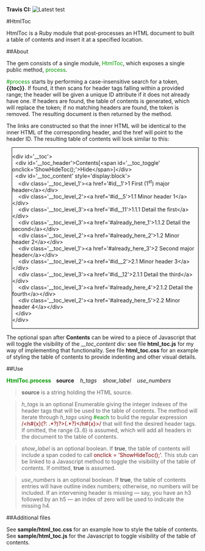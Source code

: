 **Travis CI:** ![Latest test](https://travis-ci.org/GGadow/html_toc.svg?branch=master)

#HtmlToc

HtmlToc is a Ruby module that post-processes an HTML document to built a table of contents and insert it at a specified location. 

##About

The gem consists of a single module, <span style="color:#009900;">HtmlToc</span>, which exposes a single public method, <span style="color:#009900;">process</span>. 

<span style="color:#009900;">#process</span> starts by performing a case-insensitive search for a token, **{{toc}}**. If found, it then scans for header tags falling within a provided range; the header will be given a unique ID attribute if it does not already have one. If headers are found, the table of contents is generated, which will replace the token; if no matching headers are found, the token is removed. The resulting document is then returned by the method.

The links are constructed so that the inner HTML will be identical to the inner HTML of the corresponding header, and the href will point to the header ID. The resulting table of contents will look similar to this:

<div style="border:solid 1px #000000;margin-left:1em;">

&lt;div id='__toc'&gt;<br/>
&nbsp;&nbsp;&lt;div id='__toc_header'&gt;Contents[&lt;span id='__toc_toggle' onclick='ShowHideToc();'&gt;Hide&lt;/span&gt;]&lt;/div&gt;<br/>
&nbsp;&nbsp;&lt;div id='__toc_content' style='display:block'&gt;<br/>
&nbsp;&nbsp;&nbsp;&nbsp;&lt;div class='__toc_level_1'&gt;&lt;a href='#id__1'&gt;1 First (1<sup>st</sup>) major header&lt;/a&gt;&lt;/div&gt;<br/>
&nbsp;&nbsp;&nbsp;&nbsp;&lt;div class='__toc_level_2'&gt;&lt;a href='#id__5'&gt;1.1 Minor header 1&lt;/a&gt;&lt;/div&gt;<br/>
&nbsp;&nbsp;&nbsp;&nbsp;&lt;div class='__toc_level_3'&gt;&lt;a href='#id__11'&gt;1.1.1 Detail the first&lt;/a&gt;&lt;/div&gt;<br/>
&nbsp;&nbsp;&nbsp;&nbsp;&lt;div class='__toc_level_3'&gt;&lt;a href='#already_here_1'&gt;1.1.2 Detail the second&lt;/a&gt;&lt;/div&gt;<br/>
&nbsp;&nbsp;&nbsp;&nbsp;&lt;div class='__toc_level_2'&gt;&lt;a href='#already_here_2'&gt;1.2 Minor header 2&lt;/a&gt;&lt;/div&gt;<br/>
&nbsp;&nbsp;&nbsp;&nbsp;&lt;div class='__toc_level_1'&gt;&lt;a href='#already_here_3'&gt;2 Second major header&lt;/a&gt;&lt;/div&gt;<br/>
&nbsp;&nbsp;&nbsp;&nbsp;&lt;div class='__toc_level_2'&gt;&lt;a href='#id__2'&gt;2.1 Minor header 3&lt;/a&gt;&lt;/div&gt;<br/>
&nbsp;&nbsp;&nbsp;&nbsp;&lt;div class='__toc_level_3'&gt;&lt;a href='#id__12'&gt;2.1.1 Detail the third&lt;/a&gt;&lt;/div&gt;<br/>
&nbsp;&nbsp;&nbsp;&nbsp;&lt;div class='__toc_level_3'&gt;&lt;a href='#already_here_4'&gt;2.1.2 Detail the fourth&lt;/a&gt;&lt;/div&gt;<br/>
&nbsp;&nbsp;&nbsp;&nbsp;&lt;div class='__toc_level_2'&gt;&lt;a href='#already_here_5'&gt;2.2 Minor header 4&lt;/a&gt;&lt;/div&gt;<br/>
&nbsp;&nbsp;&lt;/div&gt;<br/>
&lt;/div&gt;

</div>

The optional span after **Contents** can be wired to a piece of Javascript that will toggle the visibility of the *__toc_content* div: see file **html_toc.js** for my way of implementing that functionality. See file **html_toc.css** for an example of styling the table of contents to provide indenting and other visual details. 

##Use

**<span style="color:#009900;">HtmlToc.process</span> &nbsp;&nbsp; source** &nbsp;&nbsp; *h_tags* &nbsp;&nbsp; *show_label* &nbsp;&nbsp; *use_numbers*

>**source** is a string holding the HTML source.

>*h_tags* is an optional Enumerable giving the integer indexes of the header tags that will be used to the table of contents. The method will iterate through *h_tags* using <span style="color:#009900;">#each</span> to build the regular expression <span style="color:#800000;">/&lt;h#{x}(?: .\*?)?&gt;(.\*?)&lt;\/h#{x}&gt;/</span> that will find the desired header tags. If omitted, the range (3..6) is assumed, which will add all headers in the document to the table of contents.

>*show_label* is an optional boolean. If **true**, the table of contents will include a span coded to call <span style="color:#800000">onclick = 'ShowHideToc();'</span>. This stub can be linked to a Javascript method to toggle the visibility of the table of contents. If omitted, **true** is assumed.

>*use_numbers* is an optional boolean. If **true**, the table of contents entries will have outline index numbers; otherwise, no numbers will be included. If an intervening header is missing &mdash; say, you have an h3 followed by an h5 &mdash; an index of zero will be used to indicate the missing h4.

##Additional files

See **sample/html_toc.css** for an example how to style the table of contents.<br/>
See **sample/html_toc.js** for the Javascript to toggle visibility of the table of contents.

